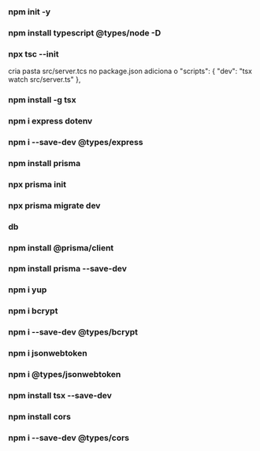 ### npm init -y

### npm install typescript @types/node -D

### npx tsc --init

cria pasta src/server.tcs
no package.json adiciona o 
 "scripts": {
    "dev": "tsx watch src/server.ts"
  },

### npm install -g tsx

### npm i express dotenv

### npm i --save-dev @types/express

### npm install prisma

### npx prisma init

### npx prisma migrate dev

### db

### npm install @prisma/client

### npm install prisma --save-dev

### npm i yup

### npm i bcrypt

### npm i --save-dev @types/bcrypt

### npm i jsonwebtoken

### npm i @types/jsonwebtoken

### npm install tsx --save-dev

### npm install cors

### npm i --save-dev @types/cors